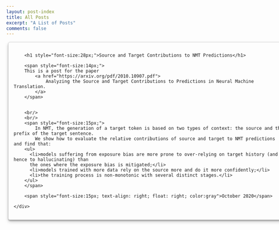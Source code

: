 ```yaml
---
layout: post-index
title: All Posts
excerpt: "A List of Posts"
comments: false
---
```


<style>

  #thumbnail {
    box-shadow: 0 5px 10px rgba(0,0,0,0.19), 0 3px 3px rgba(0,0,0,0.23);
  }
  #thumbnail:hover {
    box-shadow: 0 12px 24px rgba(0,0,0,0.19), 0 8px 8px rgba(0,0,0,0.23);
  }

  .fullCard {
    width: 750px;
    border: 1px solid #ccc;
    border-radius: 5px;
    margin: 10px 5px;
    padding: 4px;

  }
  .cardContent {
    padding: 10px;

  }

  .center {
    display: block;
    margin-left: auto;
    margin-right: auto;
  }

</style>



<div class="fullCard" id="thumbnail" >
    <div class="cardContent">

        <h1 style="font-size:28px;">Source and Target Contributions to NMT Predictions</h1>

        <span style="font-size:14px;">
        This is a post for the paper
            <a href="https://arxiv.org/pdf/2010.10907.pdf">
                Analyzing the Source and Target Contributions to Predictions in Neural Machine Translation.
            </a>
        </span>


        <br/>
        <br/>
        <span style="font-size:15px;">
            In NMT, the generation of a target token is based on two types of context: the source and the prefix of the target sentence.
            We show how to evaluate the relative contributions of source and target to NMT predictions and find that:
        <ul>
          <li>models suffering from exposure bias are more prone to over-relying on target history (and hence to hallucinating) than
          the ones where the exposure bias is mitigated;</li>
          <li>models trained with more data rely on the source more and do it more confidently;</li>
          <li>the training process is non-monotonic with several distinct stages.</li>
        </ul>
        </span>

        <span style="font-size:15px; text-align: right; float: right; color:gray">October 2020</span>

    </div>
</div>